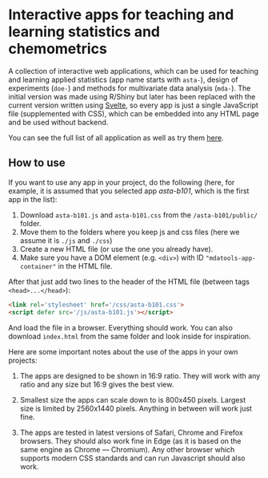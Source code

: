 # Interactive apps for teaching and learning statistics and chemometrics

A collection of interactive web applications, which can be used for teaching and learning applied statistics (app name starts with `asta-`), design of experiments (`doe-`) and methods for multivariate data analysis (`mda-`). The initial version was made using R/Shiny but later has been replaced with the current version written using [Svelte](https://svelte.dev), so every app is just a single JavaScript file (supplemented with CSS), which can be embedded into any HTML page and be used without backend.

You can see the full list of all application as well as try them [here](https://graasta.com).

## How to use

If you want to use any app in your project, do the following (here, for example, it is assumed that you selected app *asta-b101*, which is the first app in the list):

1. Download `asta-b101.js` and `asta-b101.css` from the `/asta-b101/public/` folder.
2. Move them to the folders where you keep js and css files (here we assume it is `./js` and `./css`)
3. Create a new HTML file (or use the one you already have).
4. Make sure you have a DOM element (e.g. `<div>`) with ID `"mdatools-app-container"` in the HTML file.


After that just add two lines to the header of the HTML file (between tags `<head>...</head>`):

```html
<link rel='stylesheet' href='/css/asta-b101.css'>
<script defer src='/js/asta-b101.js'></script>
```

And load the file in a browser. Everything should work. You can also download `index.html` from the same folder and look inside for inspiration.

Here are some important notes about the use of the apps in your own projects:

1. The apps are designed to be shown in 16:9 ratio. They will work with any ratio and any size but 16:9 gives the best view.

2. Smallest size the apps can scale down to is 800x450 pixels. Largest size is limited by 2560x1440 pixels. Anything in between will work just fine.

3. The apps are tested in latest versions of Safari, Chrome and Firefox browsers. They should also work fine in Edge (as it is based on the same engine as Chrome — Chromium). Any other browser which supports modern CSS standards and can run Javascript should also work.



